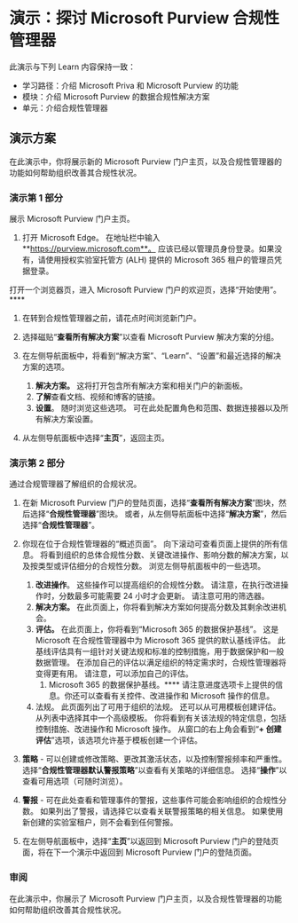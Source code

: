 <!---
---
演示：标题：“探索 Microsoft Purview 合规性管理器”学习路径/模块/单元：“介绍 Microsoft Priva 和 Microsoft Purview 的功能；模块 2：介绍 Microsoft Purview 的数据合规性解决方案；第 4 单元：介绍合规性管理器”
---
--->

# 演示：探讨 Microsoft Purview 合规性管理器

此演示与下列 Learn 内容保持一致：

- 学习路径：介绍 Microsoft Priva 和 Microsoft Purview 的功能
- 模块：介绍 Microsoft Purview 的数据合规性解决方案
- 单元：介绍合规性管理器

## 演示方案

在此演示中，你将展示新的 Microsoft Purview 门户主页，以及合规性管理器的功能如何帮助组织改善其合规性状况。

### 演示第 1 部分

展示 Microsoft Purview 门户主页。

1. 打开 Microsoft Edge。 在地址栏中输入**https://purview.microsoft.com**。 应该已经以管理员身份登录。如果没有，请使用授权实验室托管方 (ALH) 提供的 Microsoft 365 租户的管理员凭据登录。

打开一个浏览器页，进入 Microsoft Purview 门户的欢迎页，选择“开始使用”。****  

1. 在转到合规性管理器之前，请花点时间浏览新门户。

1. 选择磁贴“**查看所有解决方案**”以查看 Microsoft Purview 解决方案的分组。

1. 在左侧导航面板中，将看到“解决方案”、“Learn”、“设置”和最近选择的解决方案的选项。
    1. **解决方案。** 这将打开包含所有解决方案和相关门户的新面板。
    1. **了解**查看文档、视频和博客的链接。
    1. **设置**。 随时浏览这些选项。 可在此处配置角色和范围、数据连接器以及所有解决方案设置。

1. 从左侧导航面板中选择“**主页**”，返回主页。

### 演示第 2 部分

通过合规管理器了解组织的合规状况。

1. 在新 Microsoft Purview 门户的登陆页面，选择“**查看所有解决方案**”图块，然后选择“**合规性管理器**”图块。 或者，从左侧导航面板中选择“**解决方案**”，然后选择“**合规性管理器**”。

1. 你现在位于合规性管理器的“概述页面”。 向下滚动可查看页面上提供的所有信息。  将看到组织的总体合规性分数、关键改进操作、影响分数的解决方案，以及按类型或评估细分的合规性分数。 浏览左侧导航面板中的一些选项。
    1. **改进操作**。  这些操作可以提高组织的合规性分数。 请注意，在执行改进操作时，分数最多可能需要 24 小时才会更新。  请注意可用的筛选器。
    1. **解决方案。** 在此页面上，你将看到解决方案如何提高分数及其剩余改进机会。
    1. **评估。** 在此页面上，你将看到“Microsoft 365 的数据保护基线”。  这是 Microsoft 在合规性管理器中为 Microsoft 365 提供的默认基线评估。  此基线评估具有一组针对关键法规和标准的控制措施，用于数据保护和一般数据管理。 在添加自己的评估以满足组织的特定需求时，合规性管理器将变得更有用。  请注意，可以添加自己的评估。
        1. Microsoft 365 的数据保护基线。****  请注意进度选项卡上提供的信息。你还可以查看有关控件、改进操作和 Microsoft 操作的信息。  
    1. 法规。  此页面列出了可用于组织的法规。 还可以从可用模板创建评估。  从列表中选择其中一个高级模板。  你将看到有关该法规的特定信息，包括控制措施、改进操作和 Microsoft 操作。  从窗口的右上角会看到“**+ 创建评估**”选项，该选项允许基于模板创建一个评估。
1. **策略** - 可以创建或修改策略、更改其激活状态，以及控制警报频率和严重性。 选择“**合规性管理器默认警报策略**”以查看有关策略的详细信息。  选择“**操作**”以查看可用选项（可随时浏览）。
1. **警报** - 可在此处查看和管理事件的警报，这些事件可能会影响组织的合规性分数。  如果列出了警报，请选择它以查看关联警报策略的相关信息。 如果使用新创建的实验室租户，则不会看到任何警报。

1. 在左侧导航面板中，选择“**主页**”以返回到 Microsoft Purview 门户的登陆页面，将在下一个演示中返回到 Microsoft Purview 门户的登陆页面。

### 审阅

在此演示中，你展示了 Microsoft Purview 门户主页，以及合规性管理器的功能如何帮助组织改善其合规性状况。
